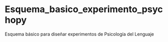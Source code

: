 # Esquema_basico_experimento_psychopy
Esquema básico para diseñar experimentos de Psicología del Lenguaje
